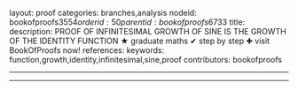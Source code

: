 layout: proof
categories: branches,analysis
nodeid: bookofproofs$3554
orderid: 50
parentid: bookofproofs$6733
title: 
description: PROOF OF INFINITESIMAL GROWTH OF SINE IS THE GROWTH OF THE IDENTITY FUNCTION &#9733; graduate maths &#10004; step by step &#10010; visit BookOfProofs now!
references: 
keywords: function,growth,identity,infinitesimal,sine,proof
contributors: bookofproofs

---


---
